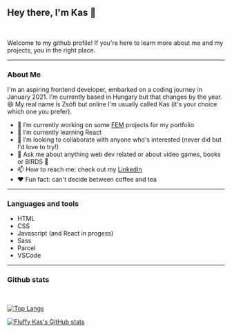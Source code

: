 ## Hey there, I'm Kas :raising_hand:

<br/>

Welcome to my github profile! If you're here to learn more about me and my projects, you in the right place.

***

### About Me

I'm an aspiring frontend developer, embarked on a coding journey in January 2021. I'm currently based in Hungary but that changes by the year. :smile:
My real name is Zsófi but online I'm usually called Kas (it's your choice which one you prefer).

- :construction: I’m currently working on some [FEM](https://www.frontendmentor.io/profile/FluffyKas)  projects for my portfolio
- 🌱 I’m currently learning React
- 👯 I’m looking to collaborate with anyone who's interested (never did but I'd love to try!)
- 💬 Ask me about anything web dev related or about video games, books or BIRDS :baby_chick:
- 📫 How to reach me: check out my [LinkedIn](https://www.linkedin.com/in/zsofi-maruzs-a5a703216/) 
- :heart: Fun fact: can't decide between coffee and tea

***

### Languages and tools

- HTML
- CSS
- Javascript (and React in progess)
- Sass
- Parcel
- VSCode

***

### Github stats

<br/>

[![Top Langs](https://github-readme-stats.vercel.app/api/top-langs/?username=FluffyKas)](https://github.com/anuraghazra/github-readme-stats)


[![Fluffy Kas's GitHub stats](https://github-readme-stats.vercel.app/api?username=FluffyKas&show_icons=true&theme=tokyonight)](https://github.com/anuraghazra/github-readme-stats)



